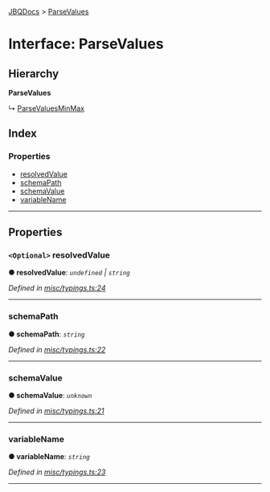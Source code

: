 [JBQDocs](../README.md) > [ParseValues](../interfaces/parsevalues.md)

# Interface: ParseValues

## Hierarchy

**ParseValues**

↳  [ParseValuesMinMax](parsevaluesminmax.md)

## Index

### Properties

* [resolvedValue](parsevalues.md#resolvedvalue)
* [schemaPath](parsevalues.md#schemapath)
* [schemaValue](parsevalues.md#schemavalue)
* [variableName](parsevalues.md#variablename)

---

## Properties

<a id="resolvedvalue"></a>

### `<Optional>` resolvedValue

**● resolvedValue**: *`undefined` \| `string`*

*Defined in [misc/typings.ts:24](https://github.com/krnik/vjs-validator/blob/6195eeb/src/misc/typings.ts#L24)*

___
<a id="schemapath"></a>

###  schemaPath

**● schemaPath**: *`string`*

*Defined in [misc/typings.ts:22](https://github.com/krnik/vjs-validator/blob/6195eeb/src/misc/typings.ts#L22)*

___
<a id="schemavalue"></a>

###  schemaValue

**● schemaValue**: *`unknown`*

*Defined in [misc/typings.ts:21](https://github.com/krnik/vjs-validator/blob/6195eeb/src/misc/typings.ts#L21)*

___
<a id="variablename"></a>

###  variableName

**● variableName**: *`string`*

*Defined in [misc/typings.ts:23](https://github.com/krnik/vjs-validator/blob/6195eeb/src/misc/typings.ts#L23)*

___

